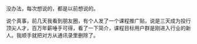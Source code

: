 没办法，每次想说的，都是以前想说的。


说个真事，前几天我看到朋友圈，有个人发了一个课程推广贴，说是三天成为投行顶尖人才，百万年薪唾手可得，看了一下简介，课程目标用户群是刚进入行业的新人。我顺手就把对方从通讯录里删除了。
